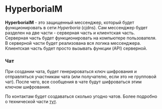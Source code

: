 # HyperboriaIM

**HyperboriaIM** - это защищенный мессенджер, который будет функционировать в сети *Hyperboria* (cjdns). Сам мессенджер будет разделен на две части - серверная часть и клиентская часть. Серверная часть будет функционировать на компьютере пользователя. В серверной части будет реализована вся логика мессенджера. Клиентская часть будет просто вызывать функции (API) серверной. 

### Чат

При создании чата, будет генерироваться ключ шифрования и отправляться участникам чата (или получателю, если это не групповой чат). После чего, все сообщения в чате будут шифроваться этим ключом шифрования.

По контактам будет создаваться сколько угодно чатов. Более подробно о технической части [тут](https://github.com/ChronosX88/HyperboriaIM-doc/blob/master/API.md).
